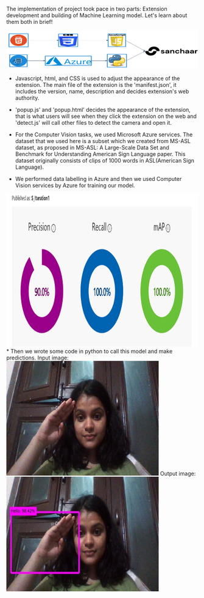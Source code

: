 The implementation of project took pace in two parts: Extension development and building of Machine Learning model. Let's learn about them both in brief!

<img src="https://github.com/vanshu25/Sanchaar/blob/main/MLmodel/sanchaar_flow.png" width="600" height="100" />


* Javascript, html, and CSS is used to adjust the appearance of the extension. The main file of the extension is the 'manifest.json', it includes the version, name, description and decides extension's web authority.
* 'popup.js' and 'popup.html' decides the appearance of the extension, that is what users will see when they click the extension on the web and 'detect.js' will call other files to detect the camera and open it.


* For the Computer Vision tasks, we used Microsoft Azure services. The dataset that we used here is a subset which we created from MS-ASL dataset, as proposed in MS-ASL: A Large-Scale Data Set and Benchmark for Understanding American Sign Language paper. This dataset originally consists of clips of 1000 words in ASL(American Sign Language). 
* We performed data labelling in Azure and then we used Computer Vision services by Azure for training our model.
<img src="https://github.com/vanshu25/Sanchaar/blob/main/MLmodel/Screenshot%20(621).png" width="600" height="400" />
* Then we wrote some code in python to call this model and make predictions.
Input image:
<img src="https://github.com/vanshu25/Sanchaar/blob/main/MLmodel/hello.jpg" width="400" height="300" />
Output image:
<img src="https://github.com/vanshu25/Sanchaar/blob/main/MLmodel/output_hello.jpg" width="400" height="300" />
 


